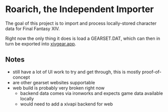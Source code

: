 # Roarich, the Independent Importer

The goal of this project is to import and process locally-stored character
data for Final Fantasy XIV.

Right now the only thing it does is load a GEARSET.DAT, which can then in
turn be exported into [xivgear.app](https://xivgear.app/).

## Notes

- still have a lot of UI work to try and get through, this is mostly proof-of-concept
- are other gearset websites supportable
- web build is probably very broken right now
    - backend data comes via ironworks and expects game data available locally
    - would need to add a xivapi backend for web
